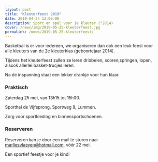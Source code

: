 ```yaml
---
layout: post
title: "Kleuterfeest 2019"
date: 2019-04-24 12:00:00
description: Sport en spel voor je kleuter (°2014)
cover: /news/img/2019-05-25-kleuterfeest.jpg
permalink: /news/2019-05-25-kleuterfeest/
---
```


Basketbal is er voor iedereen, we organiseren dan ook een leuk feest voor alle kleuters van de 2e kleuterklas (geboortejaar 2014).

Tijdens het kleuterfeest zullen ze leren dribbelen, scoren,springen, lopen, alsook allerlei basket-trucjes leren.

Na de inspanning staat een lekker drankje voor hun klaar.

### Praktisch

Zaterdag 25 mei, van 13h15 tot 15h00.

Sporthal de Vijfsprong, Sportweg 8, Lummen.

Zorg voor sportkleding en binnensportschoenen.

### Reserveren

Reserveren kan je door een mail te sturen naar [marliesvlaeyen@hotmail.com](mailto://marliesvlaeyen@hotmail.com), vóór 22 mei.

Een sportief feestje voor je kind!